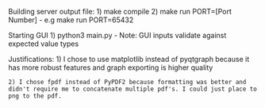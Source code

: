 Building server output file:
    1) make compile
    2) make run PORT=[Port Number]
        - e.g make run PORT=65432

Starting GUI
    1) python3 main.py
        - Note: GUI inputs validate against expected value types

Justifications:
    1) I chose to use matplotlib instead of pyqtgraph because it has more robust features and graph exporting is higher quality
    
    2) I chose fpdf instead of PyPDF2 because formatting was better and didn't require me to concatenate multiple pdf's. I could just place to png to the pdf.